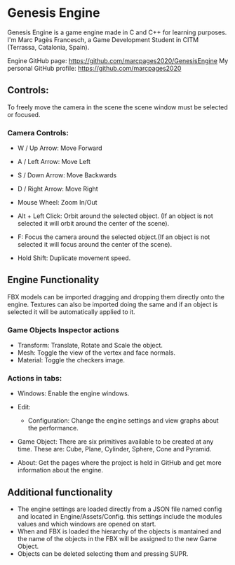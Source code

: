# Genesis Engine
  Genesis Engine is a game engine made in C and C++ for learning purposes. I'm Marc Pagès Francesch, 
  a Game Development Student in CITM (Terrassa, Catalonia, Spain).

  Engine GitHub page: https://github.com/marcpages2020/GenesisEngine
  My personal GitHub profile: https://github.com/marcpages2020

## Controls: 
 
  To freely move the camera in the scene the scene window must be selected or focused.

### Camera Controls:

 - W / Up Arrow: Move Forward
 - A / Left Arrow: Move Left
 - S / Down Arrow: Move Backwards
 - D / Right Arrow: Move Right

 - Mouse Wheel: Zoom In/Out
 - Alt + Left Click: Orbit around the selected object. (If an object is not selected it will orbit    around the center
   of the scene).
 - F: Focus the camera around the selected object.(If an object is not selected it will focus around    the center
   of the scene).
 - Hold Shift: Duplicate movement speed.

## Engine Functionality

 FBX models can be imported dragging and dropping them directly onto the engine. Textures can also be  imported doing 
 the same and if an object is selected it will be automatically applied to it. 
 
### Game Objects Inspector actions
 - Transform: Translate, Rotate and Scale the object.
 - Mesh: Toggle the view of the vertex and face normals. 
 - Material: Toggle the checkers image.  

### Actions in tabs:
 - Windows: Enable the engine windows. 
 - Edit: 
   - Configuration: Change the engine settings and view graphs about the performance. 

 - Game Object: There are six primitives available to be created at any time. These are: Cube, Plane,    Cylinder, Sphere,
   Cone and Pyramid.  

 - About: Get the pages where the project is held in GitHub and get more information about the engine.

 ## Additional functionality
 - The engine settings are loaded directly from a JSON file named config and located in    Engine/Assets/Config. 
   this settings include the modules values and which windows are opened on start. 
 - When and FBX is loaded the hierarchy of the objects is mantained and the name of the objects in the    FBX will be assigned
   to the new Game Object.  
 - Objects can be deleted selecting them and pressing SUPR.  
 